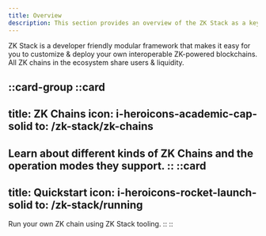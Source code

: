 ```yaml
---
title: Overview
description: This section provides an overview of the ZK Stack as a key concept of the elastic chain.
---
```


ZK Stack is a developer friendly modular framework that makes it easy for you to customize & deploy your own interoperable ZK-powered blockchains.
All ZK chains in the ecosystem share users & liquidity.

::card-group
  ::card
  ---
  title: ZK Chains
  icon: i-heroicons-academic-cap-solid
  to: /zk-stack/zk-chains
  ---
  Learn about different kinds of ZK Chains and the operation modes they support.
  ::
  ::card
  ---
  title: Quickstart
  icon: i-heroicons-rocket-launch-solid
  to: /zk-stack/running
  ---
  Run your own ZK chain using ZK Stack tooling.
  ::
::
